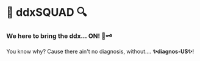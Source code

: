 # 🔎 ddxSQUAD 🔍 
### We here to bring the ddx... ON! 🧩🗝️
You know why? Cause there ain't no diagnosis, without.... **✨diagnos-US✨**!


